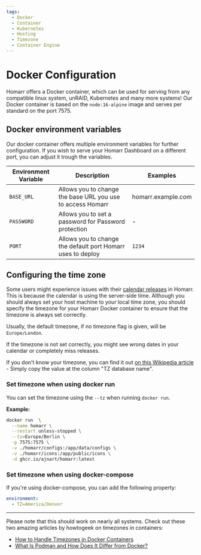 ```yaml
---
tags:
  - Docker
  - Container
  - Kubernetes
  - Hosting
  - Timezone
  - Container Engine
---
```


# Docker Configuration

Homarr offers a Docker container, which can be used for serving from any compatible linux system, unRAID, Kubernetes and many more systems! Our Docker container is based on the ``node:16-alpine`` image and serves per standard on the port 7575.

## Docker environment variables

Our docker container offers multiple environment variables for further configuration. If you wish to serve your Homarr Dashboard on a different port, you can adjust it trough the variables.

| Environment Variable | Description                                                 | Examples           |
| -------------------- | ----------------------------------------------------------- | ------------------ |
| ``BASE_URL``         | Allows you to change the base URL you use to access Homarr  | homarr.example.com |
| ``PASSWORD``         | Allows you to set a password for Password protection        | -                  |
| ``PORT``             | Allows you to change the default port Homarr uses to deploy | ``1234``           |

## Configuring the time zone

Some users might experience issues with their [calendar releases](./../modules/built-in-modules/module-calendar.md) in Homarr.
This is because the calendar is using the server-side time.
Although you should always set your host machine to your local time zone, you should specify the timezone for your Homarr Docker container to ensure that the timezone is always set correctly.

Usually, the default timezone, if no timezone flag is given, will be ``Europe/London``.

If the timezone is not set correctly, you might see wrong dates in your calendar or completely miss releases.

If you don't know your timezone, you can find it out [on this Wikipedia article](https://en.wikipedia.org/wiki/List_of_tz_database_time_zones) - Simply copy the value at the column "TZ database name".

### Set timezone when using docker run
You can set the timezone using the ``--tz`` when running ``docker run``.

**Example:**
```bash
docker run  \
  --name homarr \
  --restart unless-stopped \
  --tz=Europe/Berlin \
  -p 7575:7575 \
  -v ./homarr/configs:/app/data/configs \
  -v ./homarr/icons:/app/public/icons \
  -d ghcr.io/ajnart/homarr:latest
```

### Set timezone when using docker-compose
If you're using docker-compose, you can add the following property:
```yaml
environment:
  - TZ=America/Denver
```

<hr/>

Please note that this should work on nearly all systems. Check out these two amazing articles by howtogeek on timezones in containers:
- [How to Handle Timezones in Docker Containers](https://www.howtogeek.com/devops/how-to-handle-timezones-in-docker-containers/)
- [What Is Podman and How Does It Differ from Docker?](https://www.howtogeek.com/devops/what-is-podman-and-how-does-it-differ-from-docker/)